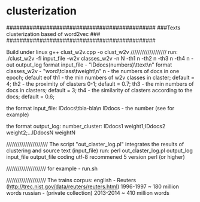 # clusterization

#############################################
###Texts clusterization based of word2vec ###
#############################################


Build under linux 
g++ clust_w2v.cpp -o clust_w2v
///////////////////
run:
./clust_w2v -fl input_file -w2v classes_w2v -n N -th1 n -th2 n -th3 n -th4 n -out output_log
		format input_file - "IDdocs(numbers)\\ttext\n"
		format classes_w2v - "word\\tclass\\tweight\n"
		n - the numbers of docs in one epoch; default eof
		th1 - the min numbers of w2v classes  in claster; default = 4;
		th2 - the proximity of clasters 0-1; default = 0.7;
		th3 - the min numbers of docs in clasters; default = 3;
		th4 - the similarity of clasters according to the docs; default = 0.6; 

the format input_file:
	IDdocs\tbla-bla\n
IDdocs - the number
(see for example)
 
the format output_log:
number_cluster: IDdocs1 weight1;IDdocs2 weight2;...IDdocsN weightN

//////////////////////
The script "out_claster_log.pl"  integrates the results of clustering and source text (input_file)
run:
perl out_claster_log.pl output_log input_file output_file
coding utf-8
recommened 5 version perl (or higher)

/////////////////////
for example - run.sh 

/////////////////////
The trains corpus:
english - Reuters  (http://trec.nist.gov/data/reuters/reuters.html) 1996-1997 ~ 180 million words
russian - (private collection) 2013-2014 ~ 410 million words

